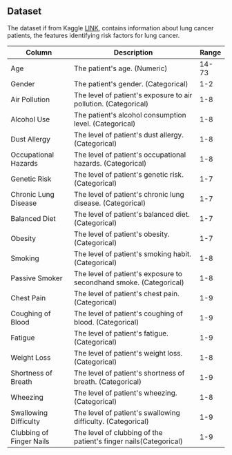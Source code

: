 

## Dataset

The dataset if from Kaggle [LINK](https://www.kaggle.com/datasets/thedevastator/cancer-patients-and-air-pollution-a-new-link),
contains information about lung cancer patients, the features identifying risk factors for lung cancer.


| Column               | Description                                                        | Range |
|----------------------|--------------------------------------------------------------------|----------
| Age                  | The patient's age. (Numeric)                                       | 14-73 |
| Gender               | The patient's gender. (Categorical)                                | 1-2 |
| Air Pollution       | The level of patient's exposure to air pollution. (Categorical)     | 1-8 |
| Alcohol Use          | The patient's alcohol consumption level. (Categorical)             | 1-8 |
| Dust Allergy         | The level of patient's dust allergy. (Categorical)                 | 1-8 |
| Occupational Hazards | The level of patient's occupational hazards. (Categorical)         | 1-8 |
| Genetic Risk         | The level of patient's genetic risk. (Categorical)                 | 1-7 |
| Chronic Lung Disease | The level of patient's chronic lung disease. (Categorical)         | 1-7 |
| Balanced Diet        | The level of patient's balanced diet. (Categorical)                | 1-7 |
| Obesity              | The level of patient's obesity. (Categorical)                      | 1-7 |
| Smoking              | The level of patient's smoking habit. (Categorical)                | 1-8 |
| Passive Smoker       | The level of patient's exposure to secondhand smoke. (Categorical) | 1-8 |
| Chest Pain           | The level of patient's chest pain. (Categorical)                   | 1-9 |
| Coughing of Blood    | The level of patient's coughing of blood. (Categorical)            | 1-9 |
| Fatigue              | The level of patient's fatigue. (Categorical)                      | 1-9 |
| Weight Loss          | The level of patient's weight loss. (Categorical)                  | 1-8 |
| Shortness of Breath  | The level of patient's shortness of breath. (Categorical)          | 1-9 |
| Wheezing             | The level of patient's wheezing. (Categorical)                     | 1-8 |
| Swallowing Difficulty | The level of patient's swallowing difficulty. (Categorical)       | 1-9 |
| Clubbing of Finger Nails | The level of clubbing of the patient's finger nails(Categorical) | 1-9|

